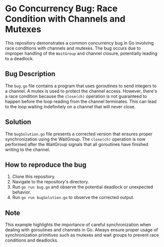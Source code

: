 # Go Concurrency Bug: Race Condition with Channels and Mutexes
This repository demonstrates a common concurrency bug in Go involving race conditions with channels and mutexes. The bug occurs due to improper handling of the `WaitGroup` and channel closure, potentially leading to a deadlock.

## Bug Description
The `bug.go` file contains a program that uses goroutines to send integers to a channel. A mutex is used to protect the channel access.  However, there's a race condition because the `close(ch)` operation is not guaranteed to happen before the loop reading from the channel terminates. This can lead to the loop waiting indefinitely on a channel that will never close.

## Solution
The `bugSolution.go` file presents a corrected version that ensures proper synchronization using the WaitGroup.  The `close(ch)` operation is now performed after the WaitGroup signals that all goroutines have finished writing to the channel.

## How to reproduce the bug
1. Clone this repository.
2. Navigate to the repository's directory.
3. Run `go run bug.go` and observe the potential deadlock or unexpected behavior.
4. Run `go run bugSolution.go` to observe the corrected output.

## Note
This example highlights the importance of careful synchronization when dealing with goroutines and channels in Go. Always ensure proper usage of synchronization primitives such as mutexes and wait groups to prevent race conditions and deadlocks.